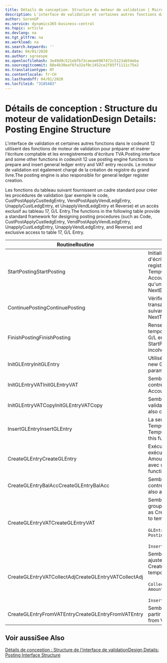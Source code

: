 ```yaml
---
title: Détails de conception- Structure du moteur de validation | Microsoft Docs
description: L'interface de validation et certaines autres fonctions dans le codeunit 12 utilisent des fonctions de moteur de validation pour préparer et insérer l'écriture comptable et les enregistrements d'écriture TVA. Le moteur de validation est également chargé de la création de registre du grand livre.
author: SorenGP
ms.service: dynamics365-business-central
ms.topic: article
ms.devlang: na
ms.tgt_pltfrm: na
ms.workload: na
ms.search.keywords: ''
ms.date: 04/01/2020
ms.author: sgroespe
ms.openlocfilehash: 3e49d9c521ebfb73caeae6987472c5123ab54eba
ms.sourcegitcommit: 88e4b30eaf6fa32af0c1452ce2f85ff1111c75e2
ms.translationtype: HT
ms.contentlocale: fr-CH
ms.lasthandoff: 04/01/2020
ms.locfileid: "3185483"
---
```

# <a name="design-details-posting-engine-structure"></a><span data-ttu-id="e6891-104">Détails de conception : Structure du moteur de validation</span><span class="sxs-lookup"><span data-stu-id="e6891-104">Design Details: Posting Engine Structure</span></span>
<span data-ttu-id="e6891-105">L'interface de validation et certaines autres fonctions dans le codeunit 12 utilisent des fonctions de moteur de validation pour préparer et insérer l'écriture comptable et les enregistrements d'écriture TVA.</span><span class="sxs-lookup"><span data-stu-id="e6891-105">Posting interface and some other functions in codeunit 12 use posting engine functions to prepare and insert general ledger entry and VAT entry records.</span></span> <span data-ttu-id="e6891-106">Le moteur de validation est également chargé de la création de registre du grand livre.</span><span class="sxs-lookup"><span data-stu-id="e6891-106">The posting engine is also responsible for general ledger register creation.</span></span>  
  
 <span data-ttu-id="e6891-107">Les fonctions du tableau suivant fournissent un cadre standard pour créer les procédures de validation (par exemple le code, CustPostApplyCustledgEntry, VendPostApplyVendLedgEntry, UnapplyCustLedgEntry, et UnapplyVendLedgEntry et Reverse) et un accès exclusif au tableau 17, G/L Entry.</span><span class="sxs-lookup"><span data-stu-id="e6891-107">The functions in the following table provide a standard framework for designing posting procedures (such as Code, CustPostApplyCustledgEntry, VendPostApplyVendLedgEntry, UnapplyCustLedgEntry, UnapplyVendLedgEntry, and Reverse) and exclusive access to table 17, G/L Entry.</span></span>  
  
|<span data-ttu-id="e6891-108">Routine</span><span class="sxs-lookup"><span data-stu-id="e6891-108">Routine</span></span>|<span data-ttu-id="e6891-109">Désignation</span><span class="sxs-lookup"><span data-stu-id="e6891-109">Description</span></span>|  
|-------------|---------------------------------------|  
|<span data-ttu-id="e6891-110">StartPosting</span><span class="sxs-lookup"><span data-stu-id="e6891-110">StartPosting</span></span>|<span data-ttu-id="e6891-111">Initialise le tampon de validation TempGLEntryBuf, verrouille les tableaix d'écriture comptable et écriture TVA, et initialise la période de comptabilité, le registre de comptabilité et le taux de change.</span><span class="sxs-lookup"><span data-stu-id="e6891-111">Initializes posting buffer TempGLEntryBuf, locks G/L Entry and VAT Entry tables, and initializes Accounting Period, G/L Register, and Exchange Rate.</span></span> <span data-ttu-id="e6891-112">Ne devrait être appelé qu'une fois, alors NextEntryNo est 0.</span><span class="sxs-lookup"><span data-stu-id="e6891-112">Should be called only once, then NextEntryNo is 0.</span></span>|  
|<span data-ttu-id="e6891-113">ContinuePosting</span><span class="sxs-lookup"><span data-stu-id="e6891-113">ContinuePosting</span></span>|<span data-ttu-id="e6891-114">Vérifie et valide la TVA sur encaissement pour le précédent incrément de transaction NextTransactionNo et prépare la validation de la ligne suivante.</span><span class="sxs-lookup"><span data-stu-id="e6891-114">Checks and posts unrealized VAT for previous transaction increment NextTransactionNo and prepares post of next line.</span></span>|  
|<span data-ttu-id="e6891-115">FinishPosting</span><span class="sxs-lookup"><span data-stu-id="e6891-115">FinishPosting</span></span>|<span data-ttu-id="e6891-116">Renseigne la validation en insérant des écritures comptables à partir de tampon temporaire dans le tableau de base de données.</span><span class="sxs-lookup"><span data-stu-id="e6891-116">Completes posting by inserting G/L entries from temporary buffer into database table.</span></span> <span data-ttu-id="e6891-117">Toujours utilisé avec StartPosting.</span><span class="sxs-lookup"><span data-stu-id="e6891-117">Always used together with StartPosting.</span></span> <span data-ttu-id="e6891-118">Vérifie les incohérences.</span><span class="sxs-lookup"><span data-stu-id="e6891-118">Checks for inconsistencies.</span></span>|  
|<span data-ttu-id="e6891-119">InitGLEntry</span><span class="sxs-lookup"><span data-stu-id="e6891-119">InitGLEntry</span></span>|<span data-ttu-id="e6891-120">Utilisé pour lancer la nouvelle écriture comptable pour Gen.</span><span class="sxs-lookup"><span data-stu-id="e6891-120">Used to initialize new G/L entry for Gen.</span></span> <span data-ttu-id="e6891-121">Jnl Line.</span><span class="sxs-lookup"><span data-stu-id="e6891-121">Jnl Line.</span></span> <span data-ttu-id="e6891-122">Retourne GLEntry comme paramètre.</span><span class="sxs-lookup"><span data-stu-id="e6891-122">Returns GLEntry as parameter.</span></span>|  
|<span data-ttu-id="e6891-123">InitGLEntryVAT</span><span class="sxs-lookup"><span data-stu-id="e6891-123">InitGLEntryVAT</span></span>|<span data-ttu-id="e6891-124">Semblable à InitGLEntry, mais affecte également Numéro de compte contrepartie et SummarizeVAT.</span><span class="sxs-lookup"><span data-stu-id="e6891-124">Same as InitGLEntry, but also assigns Bal. Account No. and SummarizeVAT.</span></span>|  
|<span data-ttu-id="e6891-125">InitGLEntryVATCopy</span><span class="sxs-lookup"><span data-stu-id="e6891-125">InitGLEntryVATCopy</span></span>|<span data-ttu-id="e6891-126">Semblable à InitGLEntryVAT, mais copie également les données des groupes de validation de l'écriture TVA avant SummarizeVAT.</span><span class="sxs-lookup"><span data-stu-id="e6891-126">Similar to InitGLEntryVAT, but also copies posting groups data from VAT Entry before SummarizeVAT.</span></span>|  
|<span data-ttu-id="e6891-127">InsertGLEntry</span><span class="sxs-lookup"><span data-stu-id="e6891-127">InsertGLEntry</span></span>|<span data-ttu-id="e6891-128">La seule fonction qui insère l'écriture comptable dans le tableau TempGLEntryBuf global.</span><span class="sxs-lookup"><span data-stu-id="e6891-128">The only function that inserts G/L entry into global TempGLEntryBuf table.</span></span> <span data-ttu-id="e6891-129">Utilisez toujours cette fonction pour insérer.</span><span class="sxs-lookup"><span data-stu-id="e6891-129">Always use this function for insert.</span></span>|  
|<span data-ttu-id="e6891-130">CreateGLEntry</span><span class="sxs-lookup"><span data-stu-id="e6891-130">CreateGLEntry</span></span>|<span data-ttu-id="e6891-131">Exécute InitGLEntry, affecte le montant des devises supplémentaires, puis exécute InsertGLEntry.</span><span class="sxs-lookup"><span data-stu-id="e6891-131">Performs an InitGLEntry, assigns Additional Currency Amount, and then performs InsertGLEntry.</span></span> <span data-ttu-id="e6891-132">Remplace plusieurs lignes de code avec un seul appel de fonction.</span><span class="sxs-lookup"><span data-stu-id="e6891-132">Replaces several lines of code with a single function call.</span></span>|  
|<span data-ttu-id="e6891-133">CreateGLEntryBalAcc</span><span class="sxs-lookup"><span data-stu-id="e6891-133">CreateGLEntryBalAcc</span></span>|<span data-ttu-id="e6891-134">Semblable à CreateGLEntry, mais affecte également Type de compte contrepartie et Numéro de compte contrepartie.</span><span class="sxs-lookup"><span data-stu-id="e6891-134">Same as CreateGLEntry, but also assigns Bal. Account Type and Bal. Account No.</span></span>|  
|<span data-ttu-id="e6891-135">CreateGLEntryVAT</span><span class="sxs-lookup"><span data-stu-id="e6891-135">CreateGLEntryVAT</span></span>|<span data-ttu-id="e6891-136">Semblable à CreateGLEntry, mais avec le traitement supplémentaire pour les groupes de validation et l'enregistrement sur un tampon TVA temporaire :</span><span class="sxs-lookup"><span data-stu-id="e6891-136">Same as CreateGLEntry, but with additional processing for posting groups and saving to temporary VAT buffer:</span></span><br /><br /> `GLEntry.CopyPostingGroupsFromDtldCVBuf(DtldCVLedgEntryBuf,GenJnlLine."Gen. Posting Type");`<br /><br /> `InsertVATEntriesFromTemp(DtldCVLedgEntryBuf,GLEntry);`|  
|<span data-ttu-id="e6891-137">CreateGLEntryVATCollectAdj</span><span class="sxs-lookup"><span data-stu-id="e6891-137">CreateGLEntryVATCollectAdj</span></span>|<span data-ttu-id="e6891-138">Semblable à CreateGLEntry, mais avec la collection supplémentaire des ajustements et l'enregistrement sur un tampon TVA temporaire :</span><span class="sxs-lookup"><span data-stu-id="e6891-138">Same as CreateGLEntry, but with additional collection of adjustments and saving to temporary VAT buffer:</span></span><br /><br /> `CollectAdjustment(AdjAmount,GLEntry.Amount,GLEntry."Additional-Currency Amount",OriginalDateSet);`<br /><br /> `InsertVATEntriesFromTemp(DtldCVLedgEntryBuf,GLEntry);`|  
|<span data-ttu-id="e6891-139">CreateGLEntryFromVATEntry</span><span class="sxs-lookup"><span data-stu-id="e6891-139">CreateGLEntryFromVATEntry</span></span>|<span data-ttu-id="e6891-140">Semblable à CreateGLEntry, mais copie également les groupes de validation à partir de l'écriture TVA.</span><span class="sxs-lookup"><span data-stu-id="e6891-140">Same as CreateGLEntry, but also copies posting groups from VAT entry.</span></span>|  
  
## <a name="see-also"></a><span data-ttu-id="e6891-141">Voir aussi</span><span class="sxs-lookup"><span data-stu-id="e6891-141">See Also</span></span>  
 [<span data-ttu-id="e6891-142">Détails de conception : Structure de l'interface de validation</span><span class="sxs-lookup"><span data-stu-id="e6891-142">Design Details: Posting Interface Structure</span></span>](design-details-posting-interface-structure.md)